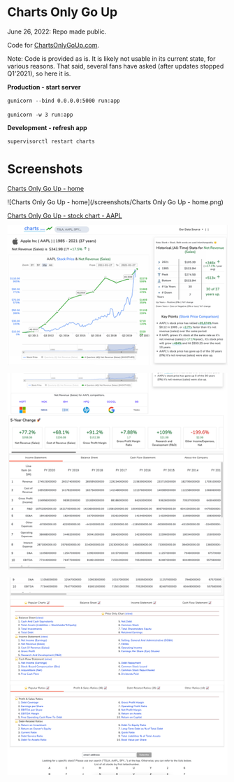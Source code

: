 # Charts Only Go Up

June 26, 2022: Repo made public.

Code for [ChartsOnlyGoUp.com](https://chartsonlygoup.com).

Note: Code is provided as is. It is likely not usable in its current state, for various reasons. That said, several fans have asked (after updates stopped Q1'2021), so here it is.

**Production - start server**

```
gunicorn --bind 0.0.0.0:5000 run:app

gunicorn -w 3 run:app

```

**Development - refresh app**

```
supervisorctl restart charts
```



# Screenshots

[Charts Only Go Up - home](https://chartsonlygoup.com)

![Charts Only Go Up - home](/screenshots/Charts Only Go Up - home.png)

[Charts Only Go Up - stock chart - AAPL](https://chartsonlygoup.com/aapl)

![Charts Only Go Up - chart - top - AAPL](screenshots/ChartsOnlyGoUp-chart-top-AAPL.png)

![Charts Only Go Up - chart - middle - AAPL](screenshots/ChartsOnlyGoUp-chart-middle-AAPL.png)

![Charts Only Go Up - chart - bottom - AAPL](screenshots/ChartsOnlyGoUp-chart-bottom-AAPL.png)

